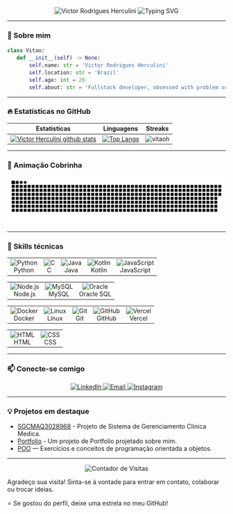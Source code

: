<div align="center">
  <img src="https://capsule-render.vercel.app/api?type=waving&color=gradient&height=150&section=header&text=Victor%20Rodrigues%20Herculini&fontSize=45&fontAlignY=35&animation=twinkling" alt="Victor Rodrigues Herculini" />
  <img src="https://readme-typing-svg.herokuapp.com?font=Poppins&size=26&pause=1000&color=FF6B6B&center=true&vCenter=true&width=700&lines=👨‍💻+Fullstack+Developer;💡+Code+|+Learn+|+Repeat;⚡+Always+Building+New+Things" alt="Typing SVG"/>
</div>

---

### 👋 Sobre mim

 ```python
class Vitao:
    def __init__(self) -> None:
        self.name: str = 'Victor Rodrigues Herculini'
        self.location: str = 'Brazil'
        self.age: int = 20
        self.about: str = 'Fullstack developer, obsessed with problem solving, passionate for software development'
```

---

### 🔥 Estatísticas no GitHub

|Estatisticas|Linguagens|Streaks|
|-|-|-|
|[![Victor Herculini github stats](https://github-readme-stats.vercel.app/api?username=vitaoh&show_icons=true&theme=dracula&hide_title=true)](https://github.com/vitaoh)|[![Top Langs](https://github-readme-stats.vercel.app/api/top-langs/?username=vitaoh&show_icons=true&theme=dracula&layout=compact&hide_title=true)](https://github.com/vitaoh)|![vitaoh](https://github-readme-streak-stats.herokuapp.com/?user=vitaoh&theme=dracula)

---

### 🐍 Animação Cobrinha

<div align="center">
  <img src="https://raw.githubusercontent.com/vitaoh/vitaoh/output/snake.svg" alt="Snake animation" />
</div>

---

### 🚀 Skills técnicas
<div align="center">
  <!-- Linguagens -->
  <table>
    <tr>
      <td align="center"><img src="https://skillicons.dev/icons?i=python" width="48" height="48" alt="Python" /><br>Python</td>
      <td align="center"><img src="https://skillicons.dev/icons?i=c" width="48" height="48" alt="C" /><br>C</td>
      <td align="center"><img src="https://skillicons.dev/icons?i=java" width="48" height="48" alt="Java" /><br>Java</td>
      <td align="center"><img src="https://skillicons.dev/icons?i=kotlin" width="48" height="48" alt="Kotlin" /><br>Kotlin</td>
      <td align="center"><img src="https://skillicons.dev/icons?i=js" width="48" height="48" alt="JavaScript" /><br>JavaScript</td>
    </tr>
  </table>
  <!-- Back-end e Bancos -->
  <table>
    <tr>
      <td align="center"><img src="https://skillicons.dev/icons?i=nodejs" width="48" height="48" alt="Node.js" /><br>Node.js</td>
      <td align="center"><img src="https://skillicons.dev/icons?i=mysql" width="48" height="48" alt="MySQL" /><br>MySQL</td>
      <td align="center"><img src="https://cdn.jsdelivr.net/gh/devicons/devicon/icons/oracle/oracle-original.svg" width="48" height="48" alt="Oracle"/><br>Oracle SQL</td>
    </tr>
  </table>
  <!-- DevOps -->
  <table>
    <tr>
      <td align="center"><img src="https://skillicons.dev/icons?i=docker" width="48" height="48" alt="Docker" /><br>Docker</td>
      <td align="center"><img src="https://skillicons.dev/icons?i=linux" width="48" height="48" alt="Linux" /><br>Linux</td>
      <td align="center"><img src="https://skillicons.dev/icons?i=git" width="48" height="48" alt="Git" /><br>Git</td>
      <td align="center"><img src="https://skillicons.dev/icons?i=github" width="48" height="48" alt="GitHub" /><br>GitHub</td>
      <td align="center"><img src="https://skillicons.dev/icons?i=vercel" width="48" height="48" alt="Vercel" /><br>Vercel</td>
    </tr>
  </table>
  <!-- Front-end -->
  <table>
    <tr>
      <td align="center"><img src="https://skillicons.dev/icons?i=html" width="48" height="48" alt="HTML" /><br>HTML</td>
      <td align="center"><img src="https://skillicons.dev/icons?i=css" width="48" height="48" alt="CSS" /><br>CSS</td>
    </tr>
  </table>
</div>

---

### 📫 Conecte-se comigo

<p align="center">
  <a href="https://www.linkedin.com/in/victor-herculini">
    <img src="https://img.shields.io/badge/LinkedIn-victor--herculini-0077B5?style=for-the-badge&logo=linkedin&logoColor=white" alt="LinkedIn"/>
  </a>
  <a href="mailto:herculinvictorr@gmail.com">
    <img src="https://img.shields.io/badge/Email-herculinvictorr@gmail.com-D14836?style=for-the-badge&logo=gmail&logoColor=white" alt="Email"/>
  </a>
  <a href="https://www.instagram.com/victorherculini/">
    <img src="https://img.shields.io/badge/Instagram-victorherculini-E4405F?style=for-the-badge&logo=instagram&logoColor=white" alt="Instagram"/>
  </a>
</p>

---

### 💡 Projetos em destaque

- [SGCMAQ3028968](https://github.com/vitaoh/SGCMAQ3028968) - Projeto de Sistema de Gerenciamento Clinica Medica.
- [Portfolio](https://github.com/vitaoh/Portfolio) - Um projeto de Portfolio projetado sobre mim.
- [POO](https://github.com/vitaoh/POO) — Exercícios e conceitos de programação orientada a objetos.

---

<p align="center">
  <img src="https://komarev.com/ghpvc/?username=vitaoh&style=for-the-badge&color=3498db" alt="Contador de Visitas"/>
</p>

Agradeço sua visita! Sinta-se à vontade para entrar em contato, colaborar ou trocar ideias.

⭐ Se gostou do perfil, deixe uma estrela no meu GitHub!
